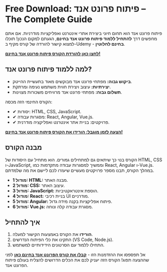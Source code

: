 # Free Download: פיתוח פרונט אנד – The Complete Guide

פיתוח פרונט אנד הוא תחום חיוני ביצירת אתרי אינטרנט ואפליקציות מודרניות. אם אתם מחפשים דרך **להתחיל ללמוד פיתוח פרונט אנד בחינם**, הגעתם למקום הנכון! תוכלו למצוא קישור להורדה של קורס מקיף ב-Udemy - **בחינם לחלוטין**.

[**לחצו כאן להורדת הקורס פיתוח פרונט אנד בחינם!**](https://udemywork.com/פיתוח-פרונט-אנד)

## למה ללמוד פיתוח פרונט אנד?

*   **ביקוש גבוה:** מפתחי פרונט אנד מבוקשים מאוד בתעשיית ההייטק.
*   **יצירתיות:** עיצוב ויצירת חווית משתמש נעימה ומרתקת.
*   **תשלום גבוה:** מפתחי פרונט אנד מרוויחים משכורות מצוינות.

הקורס החינמי הזה מכסה:

*   ✔ יסודות: HTML, CSS, JavaScript.
*   ✔ מסגרות עבודה: React, Angular, Vue.js.
*   ✔ פרויקטים: בניית אתר אינטרנט ואפליקציה מודרנית.

[**הצעה לזמן מוגבל: הורידו את הקורס פיתוח פרונט אנד בחינם!**](https://udemywork.com/פיתוח-פרונט-אנד)

## מבנה הקורס

הקורס בנוי כך שיתאים גם למתחילים גמורים. הוא מתחיל עם היסודות של HTML, CSS ו-JavaScript, וממשיך למסגרות עבודה מתקדמות כמו React, Angular ו-Vue.js.  במהלך הקורס, תבנו מספר פרויקטים מעשיים שיעזרו לכם ליישם את מה שלמדתם.

*   **מודול 1: HTML:** מבנה האתר.
*   **מודול 2: CSS:** עיצוב האתר.
*   **מודול 3: JavaScript:** הוספת אינטראקטיביות.
*   **מודול 4: React:** בניית רכיבי UI מודרניים.
*   **מודול 5: Angular:** פיתוח אפליקציות בקנה מידה גדול.
*   **מודול 6: Vue.js:** מסגרת עבודה קלה ונוחה.

## איך להתחיל

1.  **הורידו** את הקורס באמצעות הקישור למעלה.
2.  התקינו את כלי הפיתוח הנדרשים (VS Code, Node.js).
3.  התחילו ללמוד עם הסרטונים הידידותיים למשתמש.

אל תפספסו את ההזדמנות הזו - **[קבלו את קורס הפרונט אנד בחינם כאן](https://udemywork.com/פיתוח-פרונט-אנד)** לפני שההצעה תפוג! הקורס הזה יעניק לכם את הכלים הדרושים להצליח בעולם פיתוח הפרונט אנד.
